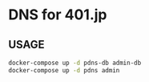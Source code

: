 # DNS for 401.jp

## USAGE

```bash
docker-compose up -d pdns-db admin-db
docker-compose up -d pdns admin
```
